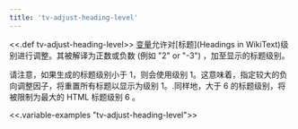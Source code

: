 ```yaml
---
title: 'tv-adjust-heading-level'
---
```


<<.def tv-adjust-heading-level>> [变量](Variables)允许对[标题](Headings in WikiText)级别进行调整。其被解译为正数或负数 (例如 "2" or "-3") ，加至显示的标题级别。

请注意，如果生成的标题级别小于 1，则会使用级别 1。这意味着，指定较大的负向调整因子，将重置所有标题以显示为级别 1。.同样地，大于 6 的标题级别，将被限制为最大的 HTML 标题级别 6 。

<<.variable-examples "tv-adjust-heading-level">>
